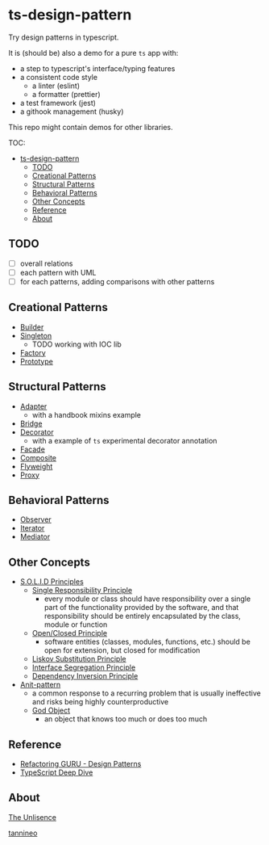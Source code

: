 # ts-design-pattern

Try design patterns in typescript.

It is (should be) also a demo for a pure `ts` app with:

- a step to typescript's interface/typing features
- a consistent code style
  - a linter (eslint)
  - a formatter (prettier)
- a test framework (jest)
- a githook management (husky)

This repo might contain demos for other libraries.

TOC:

- [ts-design-pattern](#ts-design-pattern)
  - [TODO](#todo)
  - [Creational Patterns](#creational-patterns)
  - [Structural Patterns](#structural-patterns)
  - [Behavioral Patterns](#behavioral-patterns)
  - [Other Concepts](#other-concepts)
  - [Reference](#reference)
  - [About](#about)

## TODO

- [ ] overall relations
- [ ] each pattern with UML
- [ ] for each patterns, adding comparisons with other patterns

## Creational Patterns

- [Builder](./src/creational/builder)
- [Singleton](./src/creational/singleton)
  - TODO working with IOC lib
- [Factory](./src/creational/factory)
- [Prototype](./src/creational/prototype)

## Structural Patterns

- [Adapter](./src/structural/adapter)
  - with a handbook mixins example
- [Bridge](./src/structual/bridge)
- [Decorator](./src/structural/decorator)
  - with a example of `ts` experimental decorator annotation
- [Facade](./src/structural/facade)
- [Composite](./src/structural/composite)
- [Flyweight](./src/structural/flyweight)
- [Proxy](./src/structural/proxy)

## Behavioral Patterns

- [Observer](./src/behavioral/observer)
- [Iterator](./src/behavioral/iterator)
- [Mediator](./src/behavioral/mediator)

## Other Concepts

- [S.O.L.I.D Principles](https://en.wikipedia.org/wiki/SOLID)
  - [Single Responsibility Principle](https://en.wikipedia.org/wiki/Single-responsibility_principle)
    - every module or class should have responsibility over a single part of the functionality provided by the software, and that responsibility should be entirely encapsulated by the class, module or function
  - [Open/Closed Principle](https://en.wikipedia.org/wiki/Open%E2%80%93closed_principle)
    - software entities (classes, modules, functions, etc.) should be open for extension, but closed for modification
  - [Liskov Substitution Principle](https://en.wikipedia.org/wiki/Behavioral_subtyping)
  - [Interface Segregation Principle](https://en.wikipedia.org/wiki/Interface_segregation_principle)
  - [Dependency Inversion Principle](https://en.wikipedia.org/wiki/Dependency_inversion_principle)
- [Anit-pattern](https://en.wikipedia.org/wiki/Anti-pattern)
  - a common response to a recurring problem that is usually ineffective and risks being highly counterproductive
  - [God Object](https://en.wikipedia.org/wiki/God_object)
    - an object that knows too much or does too much

## Reference

- [Refactoring GURU - Design Patterns](https://refactoring.guru/design-patterns)
- [TypeScript Deep Dive](https://basarat.gitbook.io/typescript/)

## About

[The Unlisence](./LICENSE)

[tannineo](https://github.com/tannineo)
